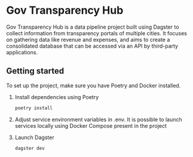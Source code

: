 # Gov Transparency Hub

Gov Transparency Hub is a data pipeline project built using Dagster to collect information from transparency portals of multiple cities. It focuses on gathering data like revenue and expenses, and aims to create a consolidated database that can be accessed via an API by third-party applications.

## Getting started

To set up the project, make sure you have Poetry and Docker installed.

1. Install dependencies using Poetry
    ```bash
    poetry install
    ```
2. Adjust service environment variables in .env.
It is possible to launch services locally using Docker Compose present in the project

3. Launch Dagster
   ```bash
   dagster dev
   ```